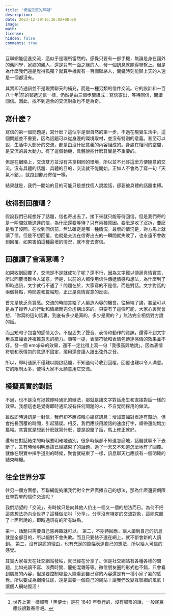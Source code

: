 ```yaml
---
title: "網絡交流的障礙"
description: 
date: 2023-12-29T16:36:02+08:00
image: 
math: 
license: 
hidden: false
comments: true
---
```

互聯網能促進交流，這似乎是理所當然的。感覺只要有一部手機，無論是身在國外的舊同學，家鄉的親人，還是只有一面之緣的人，發一個訊息就能得聯繫上。但是為什麽我們還是覺得孤獨？就算手機裏有一百個聯絡人，關鍵時刻能聊上天的人還是一個都沒有。

其實即時通訊並不是現實聊天的補充，而是一種另類的信件交流。它的設計和一百八十年[^1]前的郵遞送信一樣，仍然是由三個步驟組成：寫信寄出，等待回信，閱讀回信。因此，找不到適合的交流對象也不足為奇。

## 寫什麽？

寫信的第一個問題是，寫什麽？這似乎是很自然的第一步，不過在現實生活中，這個問題並不重要，因為話題可以從身邊的環境取材，並沒有特別的意義。甚至可以說，生活中大部分的交流，都是由沒什麽意義的內容組成的。身處在相同的空間，是交流的最大動力。有了這個動機，具體說些什麽其實是不重要的。

但是在網絡上，交流雙方並沒有共享相同的環境，所以並不允許這麽方便隨意的交流。沒有具體的話題、具體的目的，交流就不能開始。正如人不會為了寫一句「天氣不錯」，就跑到郵局寄信一樣。

結果就是，我們一開始的目的可能只是想找個人說說話，卻要被具體的話題束縛。

## 收得到回覆嗎？

假設我們已經想好了話題，信也寄出去了。接下來就只能等待回信。但是我們寄的是一瞬間就能送達的信，為什麽還要等待？只有兩種原因。要麽是收了沒拆，要麽是看了沒回。在收到回信前，無法確定是哪一種情況。最壞的情況是，對方馬上就讀了信，但是不想回覆，也就是交流在信寄出去的一瞬間就失敗了，也永遠不會收到回覆。如果害怕這種最壞的情況，就不會去寄信。

## 回覆讀了會滿意嗎？

如果收到回覆了，交流是不是就成功了呢？還不行，因為文字難以傳遞真情實意，所以回覆很難令人滿意。但是，以前的人都使用信件傳遞情感和想法，為什麽到了即時通訊，文字就行不通了？問題在於，大家寫的不是信，而是對話。文字對話的兩個特點，時間差和篇幅短，正正是真情實意的反面。

首先是缺乏真實感。交流的時間差給了人編造內容的機會。往極端了講，甚至可以是為了操弄人的行動和情緒而完全虛構出來的。只要有了這個可能，大家心裏就會想，「你寫的這句話裏，到底有多少是真的，多少是假的？」無法完全相信對方說的話。

而且短句子包含的感情太少。不但丟失了聲音、表情和動作的資訊，還得不到文字用長篇幅表達複雜意思的能力。順帶一提，表情符號和表情包傳達感情的效果並不好。發一個 emoji😀的效果，還不一定比得上寫一句「我很高興地說」。因為表情符號和表情包的意思不固定，濫用還會讓人讀出弦外之音。

所以，即時通訊不僅難以開啟話題，不知道何時收到回覆，回覆也難以令人滿意。它的限制太多，使得大家不太願意用它交流。

## 模擬真實的對話

不過，也不是沒有拯救即時通訊的辦法，那就是讓文字對話產生和直接對話一樣的效果。我想這也是覺得即時通訊沒有任何問題的人，不自覺間採用的做法。

雖然即時通訊是一封信，我們卻不應該精心編寫訊息；增加篇幅對表達有幫助，但會拖長回覆的時間，引起猜疑。相反，我們應該用說話的速度打字，順帶還能增加篇幅。其實就是想到什麽就寫什麽，要是說錯了話，馬上修正就好。

還有在對話結束的時候要明確地道別。很多時候都不知道怎麽地，話題就聊不下去斷了，又有時候明明應該已經結束了的話題，過了一天又不知道怎麽地有了回覆。就像在現實中揮手道別的時候，聚會就結束了一樣，訊息聊天也應該有一個明確的結束時機。

## 往全世界分享

往另一個方面想，互聯網能夠讓我們對全世界廣播自己的想法，那為什麽還要侷限在單對單的信件交流呢？

我們期望的「交流」，有時候只是向其他人扔出一個又一個的想法而已。為何不把這些想法扔向全世界？這種做法叫「分享」。分享沒有特定的交流對象，這能克服了上面所說的，即時通訊有的所有缺點。

第一，話題只需要自己感興趣就可以。
第二，不期待回應，讓人讀到自己的訊息就是全部目的，所以絕對不會失敗。而且只要帖子還在網上，就不斷會新的人讀到。
第三，沒有說謊的理由，也有充足的篇幅表達自己的想法，所以給人可信的感覺。

其實大家每天在社交網站發帖，就已經在分享了。但是社交網站有各種各樣的問題，比如光讀不寫、浪費時間、龍蛇混雜等等。微信朋友圈的形式也不錯，只會看到朋友的內容，但是要控制哪些人能看到自己寫的內容還是有一種小家子氣的感覺。所以要成為網絡住民，還是需要一個自己的網站！讓我們改變互聯網的風氣！讓個人網站復活！

[^1]: 世界上第一樣郵票「黑便士」是在 1840 年發行的，沒有郵票的話，一般民眾應該很難寄信吧。

